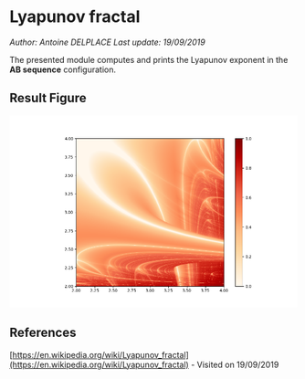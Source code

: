 # Lyapunov fractal
_Author: Antoine DELPLACE_
_Last update: 19/09/2019_

The presented module computes and prints the Lyapunov exponent in the **AB sequence** configuration.

## Result Figure
![Lyapunov fractal](figure.png)

## References
[https://en.wikipedia.org/wiki/Lyapunov_fractal](https://en.wikipedia.org/wiki/Lyapunov_fractal) - Visited on 19/09/2019